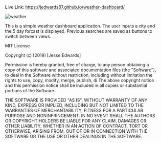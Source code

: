 Live Link: https://jedwards87.github.io/weather-dashboard/

![weather](https://user-images.githubusercontent.com/57024833/72776230-0ec4b000-3bd7-11ea-9a30-67cb149105ae.PNG)

This is a simple weather dashboard application. The user inputs a city and the 5 day forcast is displayed. Previous searches are saved as buttons to switch between views.

MIT License

Copyright (c) [2019] [Jesse Edwards]

Permission is hereby granted, free of charge, to any person obtaining a copy of this software and associated documentation files (the "Software"), to deal in the Software without restriction, including without limitation the rights to use, copy, modify, merge, publish, di The above copyright notice and this permission notice shall be included in all copies or substantial portions of the Software.

THE SOFTWARE IS PROVIDED "AS IS", WITHOUT WARRANTY OF ANY KIND, EXPRESS OR IMPLIED, INCLUDING BUT NOT LIMITED TO THE WARRANTIES OF MERCHANTABILITY, FITNESS FOR A PARTICULAR PURPOSE AND NONINFRINGEMENT. IN NO EVENT SHALL THE AUTHORS OR COPYRIGHT HOLDERS BE LIABLE FOR ANY CLAIM, DAMAGES OR OTHER LIABILITY, WHETHER IN AN ACTION OF CONTRACT, TORT OR OTHERWISE, ARISING FROM, OUT OF OR IN CONNECTION WITH THE SOFTWARE OR THE USE OR OTHER DEALINGS IN THE SOFTWARE.